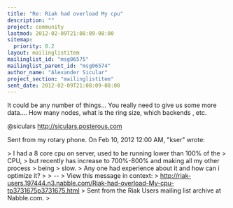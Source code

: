 ```yaml
---
title: "Re: Riak had overload My cpu"
description: ""
project: community
lastmod: 2012-02-09T21:08:09-08:00
sitemap:
  priority: 0.2
layout: mailinglistitem
mailinglist_id: "msg06575"
mailinglist_parent_id: "msg06574"
author_name: "Alexander Sicular"
project_section: "mailinglistitem"
sent_date: 2012-02-09T21:08:09-08:00
---
```



It could be any number of things... You really need to give us some more
data.... How many nodes, what is the ring size, which backends , etc.

@siculars
http://siculars.posterous.com

Sent from my rotary phone.
On Feb 10, 2012 12:00 AM, "kser"  wrote:

&gt; I had a 8 core cpu on server, used to be running lower than 100% of the
&gt; CPU,
&gt; but recently has increase to 700%-800% and making all my other process
&gt; being
&gt; slow.
&gt; Any one had experience about it and how can i optimize it?
&gt;
&gt; --
&gt; View this message in context:
&gt; http://riak-users.197444.n3.nabble.com/Riak-had-overload-My-cpu-tp3731675p3731675.html
&gt; Sent from the Riak Users mailing list archive at Nabble.com.
&gt;


